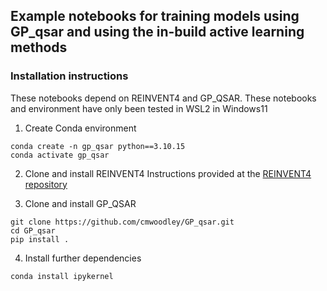 ## Example notebooks for training models using GP_qsar and using the in-build active learning methods

### Installation instructions

These notebooks depend on REINVENT4 and GP_QSAR. These notebooks and environment have only been tested in WSL2 in Windows11

1. Create Conda environment
```
conda create -n gp_qsar python==3.10.15
conda activate gp_qsar
```
2. Clone and install REINVENT4
Instructions provided at the [REINVENT4 repository](https://github.com/MolecularAI/REINVENT4/)

3. Clone and install GP_QSAR
```
git clone https://github.com/cmwoodley/GP_qsar.git
cd GP_qsar
pip install .
```

4. Install further dependencies
```
conda install ipykernel
```
